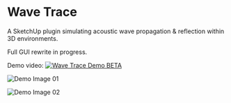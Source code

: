 # Wave Trace
A SketchUp plugin simulating acoustic wave propagation & reflection within 3D environments.

Full GUI rewrite in progress.

Demo video:
[![Wave Trace Demo BETA](http://img.youtube.com/vi/BVvp49JUq2I/0.jpg)](https://youtu.be/BVvp49JUq2I "Wave Trace Demo BETA")

![Demo Image 01](https://github.com/iambryanhaney/wave-trace/blob/master/wave_trace_01.jpg)

![Demo Image 02](https://github.com/iambryanhaney/wave-trace/blob/master/wave_trace_02.jpg)
